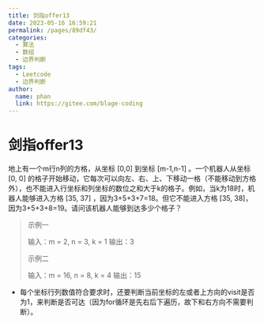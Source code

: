 ```yaml
---
title: 剑指offer13
date: 2023-05-16 16:59:21
permalink: /pages/89df43/
categories:
  - 算法
  - 数组
  - 边界判断
tags:
  - Leetcode
  - 边界判断
author: 
  name: phan
  link: https://gitee.com/blage-coding
---
```

# 剑指offer13

地上有一个m行n列的方格，从坐标 [0,0] 到坐标 [m-1,n-1] 。一个机器人从坐标 [0, 0] 的格子开始移动，它每次可以向左、右、上、下移动一格（不能移动到方格外），也不能进入行坐标和列坐标的数位之和大于k的格子。例如，当k为18时，机器人能够进入方格 [35, 37] ，因为3+5+3+7=18。但它不能进入方格 [35, 38]，因为3+5+3+8=19。请问该机器人能够到达多少个格子？

> 示例一
>
> 输入：m = 2, n = 3, k = 1
> 输出：3
>
> 示例二
>
> 输入：m = 16, n = 8, k = 4
> 输出：15



- 每个坐标行列数值符合要求时，还要判断当前坐标的左或者上方向的visit是否为1，来判断是否可达（因为for循环是先右后下遍历，故下和右方向不需要判断）。